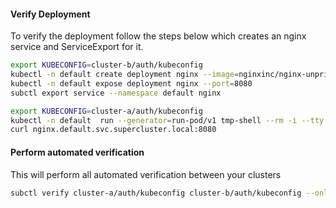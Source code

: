 #### Verify Deployment
To verify the deployment follow the steps below which creates an nginx service and
ServiceExport for it.

```bash
export KUBECONFIG=cluster-b/auth/kubeconfig
kubectl -n default create deployment nginx --image=nginxinc/nginx-unprivileged:stable-alpine
kubectl -n default expose deployment nginx --port=8080
subctl export service --namespace default nginx
```

```bash
export KUBECONFIG=cluster-a/auth/kubeconfig
kubectl -n default  run --generator=run-pod/v1 tmp-shell --rm -i --tty --image quay.io/submariner/nettest -- /bin/bash
curl nginx.default.svc.supercluster.local:8080
```

#### Perform automated verification
This will perform all automated verification between your clusters
```bash
subctl verify cluster-a/auth/kubeconfig cluster-b/auth/kubeconfig --only service-discovery,connectivity --verbose
```
